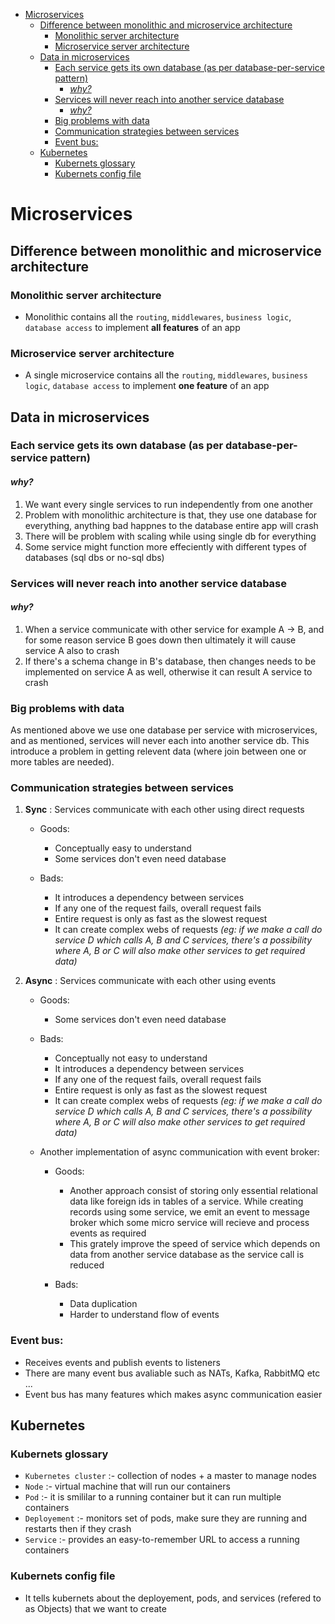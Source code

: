 - [Microservices](#microservices)
  - [Difference between monolithic and microservice architecture](#difference-between-monolithic-and-microservice-architecture)
    - [Monolithic server architecture](#monolithic-server-architecture)
    - [Microservice server architecture](#microservice-server-architecture)
  - [Data in microservices](#data-in-microservices)
    - [Each service gets its own database (as per database-per-service pattern)](#each-service-gets-its-own-database-as-per-database-per-service-pattern)
      - [*why?*](#why)
    - [Services will never reach into another service database](#services-will-never-reach-into-another-service-database)
      - [*why?*](#why-1)
    - [Big problems with data](#big-problems-with-data)
    - [Communication strategies between services](#communication-strategies-between-services)
    - [Event bus:](#event-bus)
  - [Kubernetes](#kubernetes)
    - [Kubernets glossary](#kubernets-glossary)
    - [Kubernets config file](#kubernets-config-file)

# Microservices

## Difference between monolithic and microservice architecture

### Monolithic server architecture
- Monolithic contains all the `routing`, `middlewares`, `business logic`, `database access` to implement **all features** of an app

### Microservice server architecture
- A single microservice contains all the `routing`, `middlewares`, `business logic`, `database access` to implement **one feature** of an app


## Data in microservices
### Each service gets its own database (as per database-per-service pattern)
#### *why?*
1. We want every single services to run independently from one another
2. Problem with monolithic architecture is that, they use one database for everything, anything bad happnes to the database entire app will crash
3. There will be problem with scaling while using single db for everything
4. Some service might function more effeciently with different types of databases (sql dbs or no-sql dbs)

### Services will never reach into another service database
#### *why?*
1. When a service communicate with other service for example A -> B, and for some reason service B goes down then ultimately it will cause service A also to crash
2. If there's a schema change in B's database, then changes needs to be implemented on service A as well, otherwise it can result A service to crash


### Big problems with data
As mentioned above we use one database per service with microservices, and as mentioned, services will never each into another service db. This introduce a problem in getting relevent data (where join between one or more tables are needed).

### Communication strategies between services

1. **Sync** : Services communicate with each other using direct requests

    - Goods:
        - Conceptually easy to understand
        - Some services don't even need database

    - Bads:
        - It introduces a dependency between services
        - If any one of the request fails, overall request fails
        - Entire request is only as fast as the slowest request
        - It can create complex webs of requests *(eg: if we make a call do service D which calls A, B and C services, there's a possibility where A, B or C will also make other services to get required data)*

2. **Async** : Services communicate with each other using events

    - Goods:
        - Some services don't even need database

    - Bads:
        - Conceptually not easy to understand
        - It introduces a dependency between services
        - If any one of the request fails, overall request fails
        - Entire request is only as fast as the slowest request
        - It can create complex webs of requests *(eg: if we make a call do service D which calls A, B and C services, there's a possibility where A, B or C will also make other services to get required data)*

    - Another implementation of async communication with event broker:

        - Goods: 
            -   Another approach consist of storing only essential relational data like foreign ids in tables of a service. While creating records using some service, we emit an event to message broker which some micro service will recieve and process events as required
            - This grately improve the speed of service which depends on data from another service database as the service call is reduced

        -  Bads:
           -  Data duplication
           -  Harder to understand flow of events

### Event bus:
- Receives events and publish events to listeners
- There are many event bus avaliable such as NATs, Kafka, RabbitMQ etc ...
- Event bus has many features which makes async communication easier

## Kubernetes

### Kubernets glossary
- `Kubernetes cluster` :- collection of nodes + a master to manage nodes
- `Node` :- virtual machine that will run our containers
- `Pod` :- it is smililar to a running container but it can run multiple containers
- `Deployement` :- monitors set of pods, make sure they are running and restarts then if they crash
- `Service` :- provides an easy-to-remember URL to access a running containers

### Kubernets config file
- It tells kubernets about the deployement, pods, and services (refered to as Objects) that we want to create